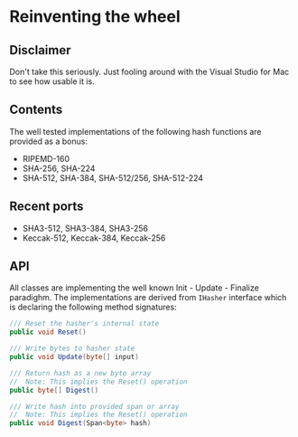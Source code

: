 # Reinventing the wheel

## Disclaimer

Don't take this seriously. Just fooling around with the Visual Studio for Mac to see how usable it is.

## Contents

The well tested implementations of the following hash functions are provided as a bonus:

* RIPEMD-160
* SHA-256, SHA-224
* SHA-512, SHA-384, SHA-512/256, SHA-512-224

## Recent ports

* SHA3-512, SHA3-384, SHA3-256
* Keccak-512, Keccak-384, Keccak-256

## API

All classes are implementing the well known Init - Update - Finalize paradighm. The implementations are derived from `IHasher` interface which is declaring the following method signatures:

```csharp
/// Reset the hasher's internal state
public void Reset()

/// Write bytes to hasher state
public void Update(byte[] input)

/// Return hash as a new byte array
//  Note: This implies the Reset() operation
public byte[] Digest()

/// Write hash into provided span or array
//  Note: This implies the Reset() operation
public void Digest(Span<byte> hash)
```
